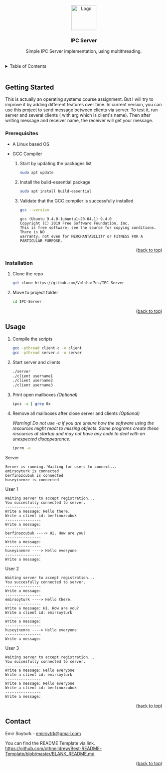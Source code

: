 <!-- Improved compatibility of back to top link: See: https://github.com/othneildrew/Best-README-Template/pull/73 -->

<a name="readme-top"></a>
<br />

<div align="center">
  <a href="https://github.com/Volthai7us/IPC-Server/">
    <img src="https://avatars.githubusercontent.com/u/72819472?v=4" alt="Logo" width="80" height="80">
  </a>

<h3 align="center">IPC Server</h3>

  <p align="center">
    Simple IPC Server implementation, using multithreading.
    <br /> <br />
  </p>
</div>

<details>
  <summary>Table of Contents</summary>
  <ol>
    <li>
      <a href="#getting-started">Getting Started</a>
      <ul>
        <li><a href="#prerequisites">Prerequisites</a></li>
        <li><a href="#installation">Installation</a></li>
      </ul>
    </li>
    <li><a href="#usage">Usage</a></li>
    <li><a href="#license">License</a></li>
    <li><a href="#contact">Contact</a></li>
  </ol>
</details>
<br />

## Getting Started

This is actually an operating systems course assignment. But I will try to improve it by adding different features over time. In current version, you can use this project to send message between clients via server. To test it, run server and several clients ( with arg which is client's name). Then after writing message and receiver name, the receiver will get your message.

### Prerequisites

- A Linux based OS

- GCC Compiler

  1. Start by updating the packages list
     ```sh
     sudo apt update
     ```
  2. Install the build-essential package
     ```sh
     sudo apt install build-essential
     ```
  3. Validate that the GCC compiler is successfully installed
     ```sh
     gcc --version
     ```
     ```
     gcc (Ubuntu 9.4.0-1ubuntu1~20.04.1) 9.4.0
     Copyright (C) 2019 Free Software Foundation, Inc.
     This is free software; see the source for copying conditions.  There is NO
     warranty; not even for MERCHANTABILITY or FITNESS FOR A PARTICULAR PURPOSE.
     ```

  <p align="right">(<a href="#readme-top">back to top</a>)</p>

### Installation

1. Clone the repo
   ```sh
   git clone https://github.com/Volthai7us/IPC-Server
   ```
2. Move to project folder
   ```sh
   cd IPC-Server
   ```

<p align="right">(<a href="#readme-top">back to top</a>)</p>

## Usage

1. Compile the scripts
   ```sh
   gcc -pthread client.c -o client
   gcc -pthread server.c -o server
   ```
2. Start server and clients
   ```sh
   ./server
   ./client username1
   ./client username2
   ./client username3
   ```
3. Print open mailboxes _(Optional)_
   ```sh
   ipcs -a | grep 0x
   ```
4. Remove all mailboxes after close server and clients _(Optional)_

   _Warning! Do not use -a if you are unsure how the software
   using the resources might react to missing objects. Some
   programs create these resources at startup and may not have
   any code to deal with an unexpected disappearance._

   ```sh
   ipcrm -a
   ```

Server

```console
Server is running. Waiting for users to connect...
emirsoyturk is connected
berfinozcubuk is connected
huseyinemre is connected
```

User 1

```console
Waiting server to accept registration...
You succesfully connected to server.
----------------
Write a message: Hello there.
Write a client id: berfinozcubuk
----------------
Write a message:
----------------
berfinozcubuk ----> Hi. How are you?
----------------
Write a message:
----------------
huseyinemre ----> Hello everyone
----------------
Write a message:
```

User 2

```console
Waiting server to accept registration...
You succesfully connected to server.
----------------
Write a message:
----------------
emirsoyturk ----> Hello there.
----------------
Write a message: Hi. How are you?
Write a client id: emirsoyturk
----------------
Write a message:
----------------
huseyinemre ----> Hello everyone
----------------
Write a message:
```

User 3

```console
Waiting server to accept registration...
You succesfully connected to server.
----------------
Write a message: Hello everyone
Write a client id: emirsoyturk
----------------
Write a message: Hello everyone
Write a client id: berfinozcubuk
----------------
Write a message:
```

<p align="right">(<a href="#readme-top">back to top</a>)</p>

<!-- CONTACT -->

## Contact

Emir Soyturk - emirsytrk@gmail.com

You can find the README Template via link.
https://github.com/othneildrew/Best-README-Template/blob/master/BLANK_README.md

<p align="right">(<a href="#readme-top">back to top</a>)</p>
